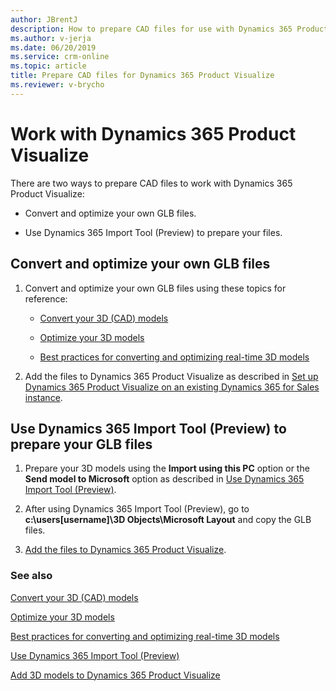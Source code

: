 ```yaml
---
author: JBrentJ
description: How to prepare CAD files for use with Dynamics 365 Product Visualize
ms.author: v-jerja
ms.date: 06/20/2019
ms.service: crm-online
ms.topic: article
title: Prepare CAD files for Dynamics 365 Product Visualize
ms.reviewer: v-brycho
---
```


# Work with Dynamics 365 Product Visualize

There are two ways to prepare CAD files to work with Dynamics 365 Product Visualize:

- Convert and optimize your own GLB files.

- Use Dynamics 365 Import Tool (Preview) to prepare your files.

## Convert and optimize your own GLB files

1. Convert and optimize your own GLB files using these topics for reference:

   - [Convert your 3D (CAD) models](convert-models.md)
   
   - [Optimize your 3D models](optimize-models.md)
   
   - [Best practices for converting and optimizing real-time 3D models](best-practices.md)

2. Add the files to Dynamics 365 Product Visualize as described in [Set up Dynamics 365 Product Visualize on an existing Dynamics 365 for Sales instance](https://docs.microsoft.com/en-us/dynamics365/mixed-reality/product-visualize/setup-existing-instance).

## Use Dynamics 365 Import Tool (Preview) to prepare your GLB files

1. Prepare your 3D models using the **Import using this PC** option or the **Send model to Microsoft** option as described in [Use Dynamics 365 Import Tool (Preview)](import-tool.md). 

2. After using Dynamics 365 Import Tool (Preview), go to **c:\users\[username]\3D Objects\Microsoft Layout** and copy the GLB files.

3. [Add the files to Dynamics 365 Product Visualize](https://docs.microsoft.com/en-us/dynamics365/mixed-reality/product-visualize/setup-existing-instance#add-3d-models-to-your-products). 

### See also

[Convert your 3D (CAD) models](convert-models.md)<br>
   
[Optimize your 3D models](optimize-models.md)<br>
   
[Best practices for converting and optimizing real-time 3D models](best-practices.md)<br>

[Use Dynamics 365 Import Tool (Preview)](import-tool.md)<br>

[Add 3D models to Dynamics 365 Product Visualize](https://docs.microsoft.com/en-us/dynamics365/mixed-reality/product-visualize/setup-existing-instance#add-3d-models-to-your-products)









